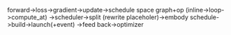 forward->loss->gradient->update->schedule space graph+op (inline->loop->compute_at)
->scheduler->split (rewrite placeholer)->embody schedule->build->launch(+event)
->feed back->optimizer

